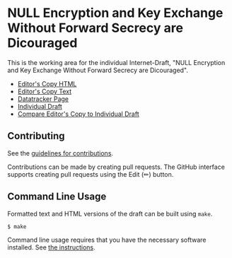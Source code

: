 # NULL Encryption and Key Exchange Without Forward Secrecy are Dicouraged

This is the working area for the individual Internet-Draft, "NULL Encryption and Key Exchange Without Forward Secrecy are Dicouraged".

* [Editor's Copy HTML](https://emanjon.github.io/draft-mattsson-tls-psk-ke-dont-dont-dont/#go.draft-mattsson-tls-psk-ke-dont-dont-dont.html)
* [Editor's Copy Text](https://emanjon.github.io/draft-mattsson-tls-psk-ke-dont-dont-dont/#go.draft-mattsson-tls-psk-ke-dont-dont-dont.txt)
* [Datatracker Page](https://datatracker.ietf.org/doc/draft-mattsson-tls-psk-ke-dont-dont-dont)
* [Individual Draft](https://datatracker.ietf.org/doc/html/draft-mattsson-tls-psk-ke-dont-dont-dont)
* [Compare Editor's Copy to Individual Draft](https://emanjon.github.io/draft-mattsson-tls-psk-ke-dont-dont-dont/#go.draft-mattsson-tls-psk-ke-dont-dont-dont.diff)


## Contributing

See the
[guidelines for contributions](https://github.com/emanjon/draft-mattsson-tls-psk-ke-dont-dont-dont/blob/main/CONTRIBUTING.md).

Contributions can be made by creating pull requests.
The GitHub interface supports creating pull requests using the Edit (✏) button.


## Command Line Usage

Formatted text and HTML versions of the draft can be built using `make`.

```sh
$ make
```

Command line usage requires that you have the necessary software installed.  See
[the instructions](https://github.com/martinthomson/i-d-template/blob/main/doc/SETUP.md).


